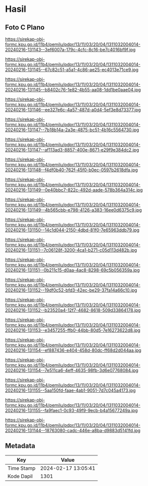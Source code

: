 # Hasil

## Foto C Plano

https://sirekap-obj-formc.kpu.go.id/11b4/pemilu/pdpr/13/11/03/20/04/1311032004014-20240216-131143--3ef6007a-179c-4cfc-8c16-be7c4016bf9f.jpg

https://sirekap-obj-formc.kpu.go.id/11b4/pemilu/pdpr/13/11/03/20/04/1311032004014-20240216-131145--67c82c51-a5a1-4c86-ae25-ec4013e71ce9.jpg

https://sirekap-obj-formc.kpu.go.id/11b4/pemilu/pdpr/13/11/03/20/04/1311032004014-20240216-131145--b8402c76-1e82-4b55-aa08-1dd1be0aae04.jpg

https://sirekap-obj-formc.kpu.go.id/11b4/pemilu/pdpr/13/11/03/20/04/1311032004014-20240216-131146--ee327e6c-4a57-487d-a0d4-5ef3e8d73377.jpg

https://sirekap-obj-formc.kpu.go.id/11b4/pemilu/pdpr/13/11/03/20/04/1311032004014-20240216-131147--7b18b14a-2a3e-4875-bc51-4b16c5564730.jpg

https://sirekap-obj-formc.kpu.go.id/11b4/pemilu/pdpr/13/11/03/20/04/1311032004014-20240216-131147--af113ad3-8857-400e-8671-e29f9e384dc2.jpg

https://sirekap-obj-formc.kpu.go.id/11b4/pemilu/pdpr/13/11/03/20/04/1311032004014-20240216-131148--f4df0b40-762f-45f0-b0ec-0597b2618dfa.jpg

https://sirekap-obj-formc.kpu.go.id/11b4/pemilu/pdpr/13/11/03/20/04/1311032004014-20240216-131149--0e40bbc7-822c-492d-aade-578b364a314c.jpg

https://sirekap-obj-formc.kpu.go.id/11b4/pemilu/pdpr/13/11/03/20/04/1311032004014-20240216-131149--4b565cbb-e798-4126-a383-16ee0d6375c9.jpg

https://sirekap-obj-formc.kpu.go.id/11b4/pemilu/pdpr/13/11/03/20/04/1311032004014-20240216-131150--14c1d044-2150-4dbd-81f0-7e65963ddb79.jpg

https://sirekap-obj-formc.kpu.go.id/11b4/pemilu/pdpr/13/11/03/20/04/1311032004014-20240216-131151--7c06128f-3200-4ca1-b271-c05d113d482b.jpg

https://sirekap-obj-formc.kpu.go.id/11b4/pemilu/pdpr/13/11/03/20/04/1311032004014-20240216-131151--0b211c15-d0aa-4ac8-8298-69c5b056359a.jpg

https://sirekap-obj-formc.kpu.go.id/11b4/pemilu/pdpr/13/11/03/20/04/1311032004014-20240216-131152--19df0c52-bfd3-42ec-be29-37fa14a66c10.jpg

https://sirekap-obj-formc.kpu.go.id/11b4/pemilu/pdpr/13/11/03/20/04/1311032004014-20240216-131152--b23520a4-12f7-4682-8618-509d33864178.jpg

https://sirekap-obj-formc.kpu.go.id/11b4/pemilu/pdpr/13/11/03/20/04/1311032004014-20240216-131153--e3457255-ffb0-44bb-80d5-7e16273622d8.jpg

https://sirekap-obj-formc.kpu.go.id/11b4/pemilu/pdpr/13/11/03/20/04/1311032004014-20240216-131154--ef887436-e404-458d-80dc-ff68d2d044aa.jpg

https://sirekap-obj-formc.kpu.go.id/11b4/pemilu/pdpr/13/11/03/20/04/1311032004014-20240216-131154--7e511ca6-4eff-4635-98fb-3d6e07768084.jpg

https://sirekap-obj-formc.kpu.go.id/11b4/pemilu/pdpr/13/11/03/20/04/1311032004014-20240216-131155--5aa150fd-faae-4ab1-9051-7d7c045a4173.jpg

https://sirekap-obj-formc.kpu.go.id/11b4/pemilu/pdpr/13/11/03/20/04/1311032004014-20240216-131155--fa9faec1-0c93-49f9-9ecb-b4a15677249a.jpg

https://sirekap-obj-formc.kpu.go.id/11b4/pemilu/pdpr/13/11/03/20/04/1311032004014-20240216-131144--18763080-cadc-446e-a8ba-d9883d5141fd.jpg


## Metadata

| Key        | Value               |
| ---------- | ------------------- |
| Time Stamp | 2024-02-17 13:05:41 |
| Kode Dapil | 1301                |



